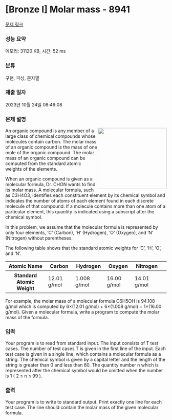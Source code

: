 # [Bronze I] Molar mass - 8941 

[문제 링크](https://www.acmicpc.net/problem/8941) 

### 성능 요약

메모리: 31120 KB, 시간: 52 ms

### 분류

구현, 파싱, 문자열

### 제출 일자

2023년 10월 24일 08:46:08

### 문제 설명

<p><img alt="" src="https://onlinejudgeimages.s3-ap-northeast-1.amazonaws.com/problem/8941/1.png" style="float:right; height:190px; width:215px">An organic compound is any member of a large class of chemical compounds whose molecules contain carbon. The molar mass of an organic compound is the mass of one mole of the organic compound. The molar mass of an organic compound can be computed from the standard atomic weights of the elements.</p>

<p>When an organic compound is given as a molecular formula, Dr. CHON wants to find its molar mass. A molecular formula, such as C3H4O3, identifies each constituent element by its chemical symbol and indicates the number of atoms of each element found in each discrete molecule of that compound. If a molecule contains more than one atom of a particular element, this quantity is indicated using a subscript after the chemical symbol.</p>

<p>In this problem, we assume that the molecular formula is represented by only four elements, ‘C’ (Carbon), ‘H’ (Hydrogen), ‘O’ (Oxygen), and ‘N’ (Nitrogen) without parentheses. </p>

<p>The following table shows that the standard atomic weights for ‘C’, ‘H’, ‘O’, and ‘N’. </p>

<table class="table table-bordered">
	<thead>
		<tr>
			<th>Atomic Name</th>
			<th>Carbon</th>
			<th>Hydrogen</th>
			<th>Oxygen</th>
			<th>Nitrogen</th>
			<th> </th>
		</tr>
	</thead>
	<tbody>
		<tr>
			<th>Standard Atomic Weight</th>
			<td>12.01 g/mol</td>
			<td>1.008 g/mol</td>
			<td>16.00 g/mol</td>
			<td>14.01 g/mol</td>
		</tr>
	</tbody>
</table>

<p>For example, the molar mass of a molecular formula C6H5OH is 94.108 g/mol which is computed by 6×(12.01 g/mol) + 6×(1.008 g/mol) + 1×(16.00 g/mol). Given a molecular formula, write a program to compute the molar mass of the formula.</p>

### 입력 

 <p>Your program is to read from standard input. The input consists of T test cases. The number of test cases T is given in the first line of the input. Each test case is given in a single line, which contains a molecular formula as a string. The chemical symbol is given by a capital letter and the length of the string is greater than 0 and less than 80. The quantity number n which is represented after the chemical symbol would be omitted when the number is 1 ( 2 ≤ n ≤ 99 ). </p>

### 출력 

 <p>Your program is to write to standard output. Print exactly one line for each test case. The line should contain the molar mass of the given molecular formula. </p>

